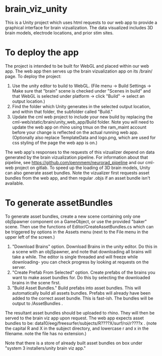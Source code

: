 # brain_viz_unity
This is a Unity project which uses html requests to our web app to provide a graphical interface for brain vizualization.  The data visualized includes 3D brain models, electrode locations, and prior stim sites.

# To deploy the app
The project is intended to be built for WebGL and placed within our web app.  The web app then serves up the brain vizualization app on its /brain/ page.  To deploy the project:
1. Use the unity editor to build to WebGL.  (File menu -> Build Settings -> Make sure that "brain" scene is checked under "Scenes in build" and that WebGL is selected under platform -> click "Build" -> select an output location.)
2. Find the folder which Unity generates in the selected output location, and within that folder, the subfolder called "Build."
3. Update the cml web project to include your new build by replacing the cml-web/static/brain/unity_web_app/Build folder.  Note you will need to update the web app on rhino using tmux on the ram_maint account before your change is reflected on the actual running web app.
(Optionally also replace TemplateData and logo.png, which are used for css styling of the page the web app is on.)

The web app's responses to the requests of this vizualizer depend on data generated by the brain vizualization pipeline.  For information about that pipeline, see https://github.com/pennmem/neurorad_pipeline and our cml-web project on gitlab.  To speed up the loading of 3D brain models, Unity can also generate asset bundles.  Note the vizualizer first requests asset bundles from the web app, and then regular .objs if an asset bundle isn't available.

# To generate assetBundles
To generate asset bundles, create a new scene containing only one objSpawner component on a GameObject, or use the provided "baker" scene.  Then use the functions of Editor/CreateAssetBundles.cs which can be triggered by options in the Assets menu (next to the File menu in the upper left of the screen.)

1. "Download Brains" option.  Download Brains in the unity editor.  Do this in a scene with an objSpawner, and note that downloading all brains will take a while.  The editor is single threaded and will freeze while downloading- you can check progress by looking at requests on the server.
2. "Create Prefab From Selected" option.  Create prefabs of the brains you want to make asset bundles for.  Do this by selecting the downloaded brains in the scene first.
3. "Build Asset Bundles."  Build prefabs into asset bundles.  This will automatically build all assets bundles.  Prefabs will already have been added to the correct asset bundle.  This is fast-ish.  The bundles will be output to /AssetBundles .

The resultant asset bundles should be uploaded to rhino.  They will then be served to the brain viz app upon request.  The web app expects asset bundles to be: data10/eeg/freesurfer/subjects/R????X/surf/roi/r????x . (note the capital R and X in the subject directory, and lowercase r and x in the filename.  note the file has no extension.)

Note that there is a store of already built asset bundles on box under "system 3 installers/unity brain viz app."
